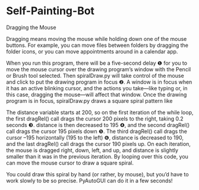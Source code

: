 # Self-Painting-Bot

Dragging the Mouse 

Dragging means moving the mouse while holding down one of the mouse buttons. For example, you can move files between folders by dragging the folder icons, or you can move appointments around in a calendar app.

When you run this program, there will be a five-second delay ❶ for you to move the mouse cursor over the drawing program’s window with the Pencil or Brush tool selected. Then spiralDraw.py will take control of the mouse and click to put the drawing program in focus ❷. A window is in focus when it has an active blinking cursor, and the actions you take—like typing or, in this case, dragging the mouse—will affect that window. Once the drawing program is in focus, spiralDraw.py draws a square spiral pattern like

The distance variable starts at 200, so on the first iteration of the while loop, the first dragRel() call drags the cursor 200 pixels to the right, taking 0.2 seconds ❸. distance is then decreased to 195 ❹, and the second dragRel() call drags the cursor 195 pixels down ❺. The third dragRel() call drags the cursor –195 horizontally (195 to the left) ❻, distance is decreased to 190, and the last dragRel() call drags the cursor 190 pixels up. On each iteration, the mouse is dragged right, down, left, and up, and distance is slightly smaller than it was in the previous iteration. By looping over this code, you can move the mouse cursor to draw a square spiral.

You could draw this spiral by hand (or rather, by mouse), but you’d have to work slowly to be so precise. PyAutoGUI can do it in a few seconds!
